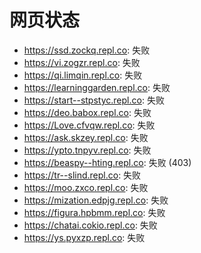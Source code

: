 # 网页状态
- https://ssd.zockq.repl.co: 失败
- https://vi.zogzr.repl.co: 失败
- https://qi.limqin.repl.co: 失败
- https://learninggarden.repl.co: 失败
- https://start--stpstyc.repl.co: 失败
- https://deo.babox.repl.co: 失败
- https://Love.cfvqw.repl.co: 失败
- https://ask.skzey.repl.co: 失败
- https://ypto.tnpyv.repl.co: 失败
- https://beaspy--hting.repl.co: 失败 (403)
- https://tr--slind.repl.co: 失败
- https://moo.zxco.repl.co: 失败
- https://mization.edpjg.repl.co: 失败
- https://figura.hpbmm.repl.co: 失败
- https://chatai.cokio.repl.co: 失败
- https://ys.pyxzp.repl.co: 失败
